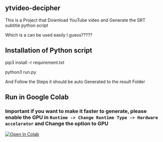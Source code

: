## ytvideo-decipher


This is a Project that Download YouTube video and Generate the SRT subtitle python script

Which is a can be used easily I guess?????



## Installation of Python script

pip3 install -r requirement.txt

python3 run.py

And Follow the Steps it should be auto Generated to the result Folder


## Run in Google Colab

### Important if you want to make it faster to generate, please enable the GPU in `Runtime -> Change Runtime Type -> Hardware accelerator` and Change the option to GPU

 [![Open In Colab](https://colab.research.google.com/assets/colab-badge.svg)](https://colab.research.google.com/github/blusewill/ytvideo-decipher/blob/master/ytvideo_decipher.ipynb)

